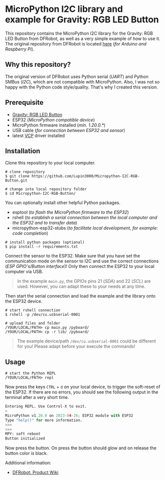 # MicroPython I2C library and example for Gravity: RGB LED Button

This repository contains the MicroPython I2C library for the Gravity: RGB LED Button from DFRobot, as well as a very simple example of how to use it. The original repository from DFRobot is located [here](https://github.com/DFRobot/DFRobot_RGBButton) (_for Arduino and Raspberry Pi_).

## Why this repository?

The original version of DFRobot uses Python serial (_UART_) and Python SMBus (_I2C_), which are not compatible with MicroPython. Also, I was not so happy with the Python code style/quality. That's why I created this version.

## Prerequisite

- [Gravity: RGB LED Button](https://www.dfrobot.com/product-2634.html?tracking=Mszf2HlGMStAAKkFfhNgg3QhFFchlilhR47u9vXX9o9Ko6giJYRJQdmwZjbDIvMV)
- ESP32 (_MicroPython compatible device_)
- MicroPython firmware installed (_min. 1.20.0.*_)
- USB cable (_for connection between ESP32 and sensor_)
- latest [VCP](https://www.silabs.com/developers/usb-to-uart-bridge-vcp-drivers?tab=downloads) driver installed

## Installation

Clone this repository to your local computer.

```shell
# clone repository
$ git clone https://github.com/Lupin3000/Micropython-I2C-RGB-Button.git

# change into local repository folder
$ cd Micropython-I2C-RGB-Button/
```

You can optionally install other helpful Python packages.

- esptool (_to flash the MicroPython firmware to the ESP32_)
- rshell (_to establish a serial connection between the local computer and the ESP32 and to transfer data_)
- micropython-esp32-stubs (_to facilitate local development, for example: code completion_)

```shell
# install python packages (optional)
$ pip install -r requirements.txt
```

Connect the sensor to the ESP32. Make sure that you have set the communication mode on the sensor to I2C and use the correct connections (_ESP GPIO's/Button interface_)! Only then connect the ESP32 to your local computer via USB.

> In the example `main.py`, the GPIOs pins 21 (_SDA_) and 22 (_SCL_) are used. However, you can adapt these to your needs at any time.

Then start the serial connection and load the example and the library onto the ESP32 device.

```shell
# start rshell connection
$ rshell -p /dev/cu.usbserial-0001

# upload files and folder
/YOUR/LOCAL/PATH> cp main.py /pyboard/
/YOUR/LOCAL/PATH> cp -r lib/ /pyboard/
```

> The example device/path `/dev/cu.usbserial-0001` could be different for you! Please adapt before your execute the commands!

## Usage

```shell
# start the Python REPL
/YOUR/LOCAL/PATH> repl
```

Now press the keys `CTRL` + `d` on your local device, to trigger the soft-reset of the ESP32. If there are no errors, you should see the following output in the terminal after a very short time.

```python
Entering REPL. Use Control-X to exit.
>
MicroPython v1.20.0 on 2023-04-26; ESP32 module with ESP32
Type "help()" for more information.
>>> 
>>> 
MPY: soft reboot
Button initialized
```

Now press the button. On press the button should glow and on release the button color is black.

Additional information:

- [DFRobot: Product Wiki](https://wiki.dfrobot.com/SKU_DFR0991_Gravity_I2C_RGB_LED_Button_Module)

